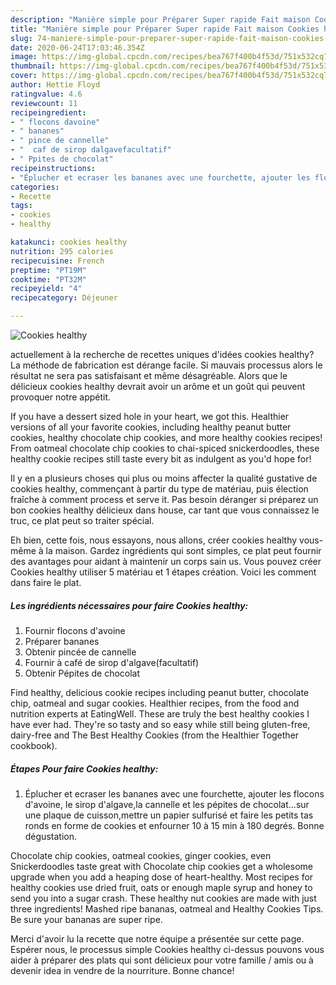 ```yaml
---
description: "Manière simple pour Préparer Super rapide Fait maison Cookies healthy"
title: "Manière simple pour Préparer Super rapide Fait maison Cookies healthy"
slug: 74-maniere-simple-pour-preparer-super-rapide-fait-maison-cookies-healthy
date: 2020-06-24T17:03:46.354Z
image: https://img-global.cpcdn.com/recipes/bea767f400b4f53d/751x532cq70/cookies-healthy-photo-principale-de-la-recette.jpg
thumbnail: https://img-global.cpcdn.com/recipes/bea767f400b4f53d/751x532cq70/cookies-healthy-photo-principale-de-la-recette.jpg
cover: https://img-global.cpcdn.com/recipes/bea767f400b4f53d/751x532cq70/cookies-healthy-photo-principale-de-la-recette.jpg
author: Hettie Floyd
ratingvalue: 4.6
reviewcount: 11
recipeingredient:
- " flocons davoine"
- " bananes"
- " pince de cannelle"
- "  caf de sirop dalgavefacultatif"
- " Ppites de chocolat"
recipeinstructions:
- "Éplucher et ecraser les bananes avec une fourchette, ajouter les flocons d&#39;avoine, le sirop d&#39;algave,la cannelle et les pépites de chocolat...sur une plaque de cuisson,mettre un papier sulfurisé et faire les petits tas ronds en forme de cookies et enfourner 10 à 15 min à 180 degrés. Bonne dégustation."
categories:
- Recette
tags:
- cookies
- healthy

katakunci: cookies healthy 
nutrition: 295 calories
recipecuisine: French
preptime: "PT19M"
cooktime: "PT32M"
recipeyield: "4"
recipecategory: Déjeuner

---
```



![Cookies healthy](https://img-global.cpcdn.com/recipes/bea767f400b4f53d/751x532cq70/cookies-healthy-photo-principale-de-la-recette.jpg)

actuellement à la recherche de recettes uniques d'idées cookies healthy? La méthode de fabrication est dérange facile. Si mauvais processus alors le résultat ne sera pas satisfaisant et même désagréable. Alors que le délicieux cookies healthy devrait avoir un arôme et un goût qui peuvent provoquer notre appétit.

If you have a dessert sized hole in your heart, we got this. Healthier versions of all your favorite cookies, including healthy peanut butter cookies, healthy chocolate chip cookies, and more healthy cookies recipes! From oatmeal chocolate chip cookies to chai-spiced snickerdoodles, these healthy cookie recipes still taste every bit as indulgent as you&#39;d hope for!

Il y en a plusieurs choses qui plus ou moins affecter la qualité gustative de cookies healthy, commençant à partir du type de matériau, puis élection fraîche à comment process et serve it. Pas besoin déranger si préparez un bon cookies healthy délicieux dans house, car tant que vous connaissez le truc, ce plat peut so traiter spécial.


Eh bien, cette fois, nous essayons, nous allons, créer cookies healthy vous-même à la maison. Gardez ingrédients qui sont simples, ce plat peut fournir des avantages pour aidant à maintenir un corps sain us. Vous pouvez créer Cookies healthy utiliser 5 matériau et 1 étapes création. Voici les comment dans faire le plat.

<!--inarticleads1-->

##### Les ingrédients nécessaires pour faire Cookies healthy:

1. Fournir  flocons d&#39;avoine
1. Préparer  bananes
1. Obtenir  pincée de cannelle
1. Fournir  à café de sirop d&#39;algave(facultatif)
1. Obtenir  Pépites de chocolat


Find healthy, delicious cookie recipes including peanut butter, chocolate chip, oatmeal and sugar cookies. Healthier recipes, from the food and nutrition experts at EatingWell. These are truly the best healthy cookies I have ever had. They&#39;re so tasty and so easy while still being gluten-free, dairy-free and The Best Healthy Cookies (from the Healthier Together cookbook). 

<!--inarticleads2-->

##### Étapes Pour faire Cookies healthy:

1. Éplucher et ecraser les bananes avec une fourchette, ajouter les flocons d&#39;avoine, le sirop d&#39;algave,la cannelle et les pépites de chocolat...sur une plaque de cuisson,mettre un papier sulfurisé et faire les petits tas ronds en forme de cookies et enfourner 10 à 15 min à 180 degrés. Bonne dégustation.


Chocolate chip cookies, oatmeal cookies, ginger cookies, even Snickerdoodles taste great with Chocolate chip cookies get a wholesome upgrade when you add a heaping dose of heart-healthy. Most recipes for healthy cookies use dried fruit, oats or enough maple syrup and honey to send you into a sugar crash. These healthy nut cookies are made with just three ingredients! Mashed ripe bananas, oatmeal and Healthy Cookies Tips. Be sure your bananas are super ripe. 


Merci d'avoir lu la recette que notre équipe a présentée sur cette page. Espérer nous, le processus simple Cookies healthy ci-dessus pouvons vous aider à préparer des plats qui sont délicieux pour votre famille / amis ou à devenir idea in vendre de la nourriture. Bonne chance!
